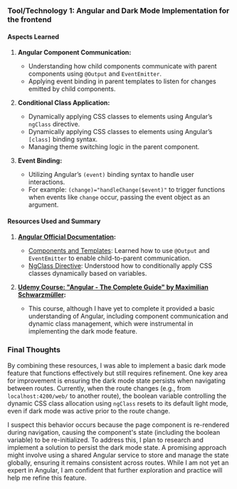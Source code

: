 [//]: # (### Tool/Technology )

[//]: # ()
[//]: # (List the aspects you learned, and the resources you used to learn them, and a brief summary of each resource.)

### Tool/Technology 1: **Angular and Dark Mode Implementation for the frontend**

#### Aspects Learned
1. **Angular Component Communication:**
    - Understanding how child components communicate with parent components using `@Output` and `EventEmitter`.
    - Applying event binding in parent templates to listen for changes emitted by child components.

2. **Conditional Class Application:**
    - Dynamically applying CSS classes to elements using Angular’s `ngClass` directive.
    - Dynamically applying CSS classes to elements using Angular’s `[class]` binding syntax.
    - Managing theme switching logic in the parent component.

3. **Event Binding:**
    - Utilizing Angular’s `(event)` binding syntax to handle user interactions.
    - For example: `(change)="handleChange($event)"` to trigger functions when events like `change` occur, passing the event object as an argument.

#### Resources Used and Summary
1. **[Angular Official Documentation](https://angular.io/):**
    - [Components and Templates](https://angular.io/guide/component-interaction): Learned how to use `@Output` and `EventEmitter` to enable child-to-parent communication.
    - [NgClass Directive](https://angular.io/api/common/NgClass): Understood how to conditionally apply CSS classes dynamically based on variables.

2. **[Udemy Course: "Angular - The Complete Guide" by Maximilian Schwarzmüller](https://www.udemy.com/course/the-complete-guide-to-angular-2/):**
    - This course, although I have yet to complete it provided a basic understanding of Angular, including component communication and dynamic class management, which were instrumental in implementing the dark mode feature.

### Final Thoughts
By combining these resources, I was able to implement a basic dark mode feature that functions effectively but still requires refinement. One key area for improvement is ensuring the dark mode state persists when navigating between routes. Currently, when the route changes (e.g., from `localhost:4200/web/` to another route), the boolean variable controlling the dynamic CSS class allocation using `ngClass` resets to its default light mode, even if dark mode was active prior to the route change.

I suspect this behavior occurs because the page component is re-rendered during navigation, causing the component's state (including the boolean variable) to be re-initialized. To address this, I plan to research and implement a solution to persist the dark mode state. A promising approach might involve using a shared Angular service to store and manage the state globally, ensuring it remains consistent across routes. While I am not yet an expert in Angular, I am confident that further exploration and practice will help me refine this feature.
